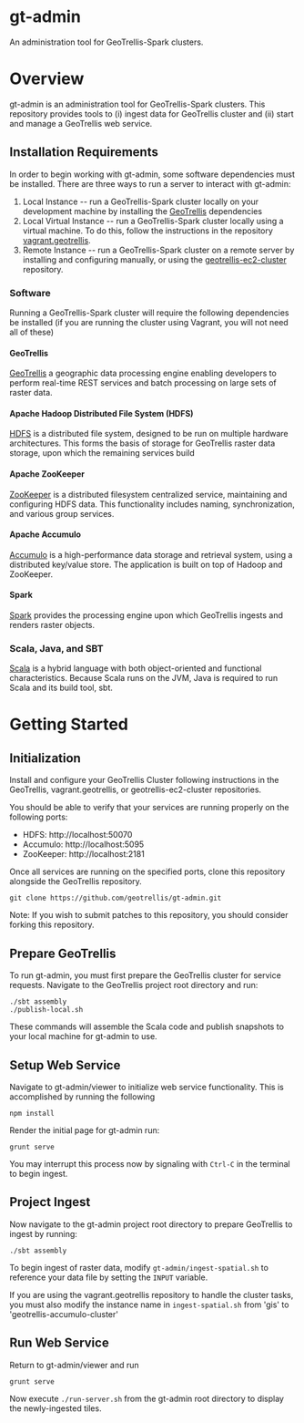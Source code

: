 # gt-admin
An administration tool for GeoTrellis-Spark clusters.

# Overview
gt-admin is an administration tool for GeoTrellis-Spark clusters. This repository provides tools to (i) ingest data for GeoTrellis cluster and (ii) start and manage a GeoTrellis web service. 

## Installation Requirements
In order to begin working with gt-admin, some software dependencies must be installed. There are three ways to run a server to interact with gt-admin:

  1. Local Instance -- run a GeoTrellis-Spark cluster locally on your development machine by installing the [GeoTrellis](https://github.com/geotrellis/geotrellis) dependencies
  2. Local Virtual Instance -- run a GeoTrellis-Spark cluster locally using a virtual machine. To do this, follow the instructions in the repository [vagrant.geotrellis](https://github.com/geotrellis/vagrant.geotrellis).
  3. Remote Instance -- run a GeoTrellis-Spark cluster on a remote server by installing and configuring manually, or using the [geotrellis-ec2-cluster](https://github.com/geotrellis/geotrellis-ec2-cluster) repository.

### Software
Running a GeoTrellis-Spark cluster will require the following dependencies be installed (if you are running the cluster using Vagrant, you will not need all of these)

#### GeoTrellis
[GeoTrellis](http://geotrellis.io/) a geographic data processing engine enabling developers to perform real-time REST services and batch processing on large sets of raster data.

#### Apache Hadoop Distributed File System (HDFS)
[HDFS](https://hadoop.apache.org/docs/stable/hadoop-project-dist/hadoop-hdfs/HdfsUserGuide.html) is a distributed file system, designed to be run on multiple hardware architectures. This forms the basis of storage for GeoTrellis raster data storage, upon which the remaining services build

#### Apache ZooKeeper
[ZooKeeper](http://zookeeper.apache.org/) is a distributed filesystem centralized service, maintaining and configuring HDFS data. This functionality includes naming, synchronization, and various group services.

#### Apache Accumulo
[Accumulo](https://accumulo.apache.org) is a high-performance data storage and retrieval system, using a distributed key/value store. The application is built on top of Hadoop and ZooKeeper.

#### Spark
[Spark](http://spark.apache.org/) provides the processing engine upon which GeoTrellis ingests and renders raster objects.

### Scala, Java, and SBT
[Scala](http://scala-lang.org) is a hybrid language with both object-oriented and functional characteristics. Because Scala runs on the JVM, Java is required to run Scala and its build tool, sbt. 

# Getting Started

## Initialization

Install and configure your GeoTrellis Cluster following instructions in the GeoTrellis, vagrant.geotrellis, or geotrellis-ec2-cluster repositories.

You should be able to verify that your services are running properly on the following ports:
  * HDFS: http://localhost:50070
  * Accumulo: http://localhost:5095
  * ZooKeeper: http://localhost:2181
  
Once all services are running on the specified ports, clone this repository alongside the GeoTrellis repository.
     
`git clone https://github.com/geotrellis/gt-admin.git`

Note: If you wish to submit patches to this repository, you should consider forking this repository.

## Prepare GeoTrellis

To run gt-admin, you must first prepare the GeoTrellis cluster for service requests. Navigate to the GeoTrellis project root directory and run:

  ```
  ./sbt assembly
  ./publish-local.sh
  ```

These commands will assemble the Scala code and publish snapshots to your local machine for gt-admin to use.
 
## Setup Web Service

Navigate to gt-admin/viewer to initialize web service functionality. This is accomplished by running the following
   
   `npm install`

   Render the initial page for gt-admin run:

   `grunt serve`

   You may interrupt this process now by signaling with `Ctrl-C` in the terminal to begin ingest.

## Project Ingest

Now navigate to the gt-admin project root directory to prepare GeoTrellis to ingest by running:

   `./sbt assembly`

To begin ingest of raster data, modify `gt-admin/ingest-spatial.sh` to reference your data file by setting the `INPUT` variable.
  
If you are using the vagrant.geotrellis repository to handle the cluster tasks, you must also modify the instance name in `ingest-spatial.sh` from 'gis' to 'geotrellis-accumulo-cluster'

## Run Web Service

Return to gt-admin/viewer and run 
  
  `grunt serve`

Now execute `./run-server.sh` from the gt-admin root directory to display the newly-ingested tiles. 
